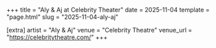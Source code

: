 +++
title = "Aly & Aj at Celebrity Theater"
date = 2025-11-04
template = "page.html"
slug = "2025-11-04-aly-aj"

[extra]
artist = "Aly & Aj"
venue = "Celebrity Theatre"
venue_url = "https://celebritytheatre.com/"
+++
